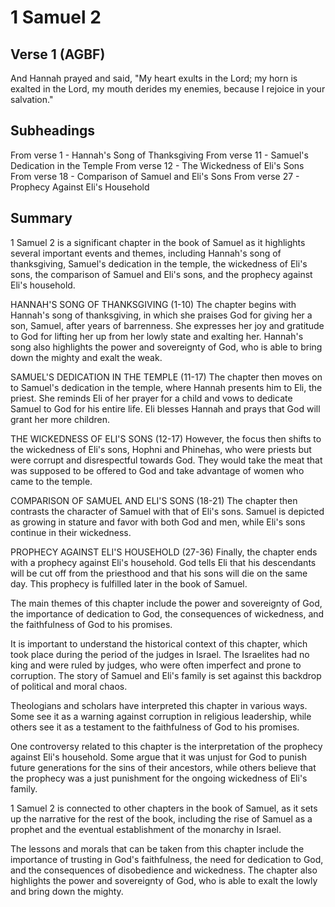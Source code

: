 # 1 Samuel 2

## Verse 1 (AGBF)

And Hannah prayed and said, "My heart exults in the Lord; my horn is exalted in the Lord, my mouth derides my enemies, because I rejoice in your salvation."

## Subheadings

From verse 1 - Hannah's Song of Thanksgiving
From verse 11 - Samuel's Dedication in the Temple
From verse 12 - The Wickedness of Eli's Sons
From verse 18 - Comparison of Samuel and Eli's Sons
From verse 27 - Prophecy Against Eli's Household

## Summary

1 Samuel 2 is a significant chapter in the book of Samuel as it highlights several important events and themes, including Hannah's song of thanksgiving, Samuel's dedication in the temple, the wickedness of Eli's sons, the comparison of Samuel and Eli's sons, and the prophecy against Eli's household. 

HANNAH'S SONG OF THANKSGIVING (1-10)
The chapter begins with Hannah's song of thanksgiving, in which she praises God for giving her a son, Samuel, after years of barrenness. She expresses her joy and gratitude to God for lifting her up from her lowly state and exalting her. Hannah's song also highlights the power and sovereignty of God, who is able to bring down the mighty and exalt the weak. 

SAMUEL'S DEDICATION IN THE TEMPLE (11-17)
The chapter then moves on to Samuel's dedication in the temple, where Hannah presents him to Eli, the priest. She reminds Eli of her prayer for a child and vows to dedicate Samuel to God for his entire life. Eli blesses Hannah and prays that God will grant her more children. 

THE WICKEDNESS OF ELI'S SONS (12-17)
However, the focus then shifts to the wickedness of Eli's sons, Hophni and Phinehas, who were priests but were corrupt and disrespectful towards God. They would take the meat that was supposed to be offered to God and take advantage of women who came to the temple. 

COMPARISON OF SAMUEL AND ELI'S SONS (18-21)
The chapter then contrasts the character of Samuel with that of Eli's sons. Samuel is depicted as growing in stature and favor with both God and men, while Eli's sons continue in their wickedness. 

PROPHECY AGAINST ELI'S HOUSEHOLD (27-36)
Finally, the chapter ends with a prophecy against Eli's household. God tells Eli that his descendants will be cut off from the priesthood and that his sons will die on the same day. This prophecy is fulfilled later in the book of Samuel. 

The main themes of this chapter include the power and sovereignty of God, the importance of dedication to God, the consequences of wickedness, and the faithfulness of God to his promises. 

It is important to understand the historical context of this chapter, which took place during the period of the judges in Israel. The Israelites had no king and were ruled by judges, who were often imperfect and prone to corruption. The story of Samuel and Eli's family is set against this backdrop of political and moral chaos. 

Theologians and scholars have interpreted this chapter in various ways. Some see it as a warning against corruption in religious leadership, while others see it as a testament to the faithfulness of God to his promises. 

One controversy related to this chapter is the interpretation of the prophecy against Eli's household. Some argue that it was unjust for God to punish future generations for the sins of their ancestors, while others believe that the prophecy was a just punishment for the ongoing wickedness of Eli's family. 

1 Samuel 2 is connected to other chapters in the book of Samuel, as it sets up the narrative for the rest of the book, including the rise of Samuel as a prophet and the eventual establishment of the monarchy in Israel. 

The lessons and morals that can be taken from this chapter include the importance of trusting in God's faithfulness, the need for dedication to God, and the consequences of disobedience and wickedness. The chapter also highlights the power and sovereignty of God, who is able to exalt the lowly and bring down the mighty.
